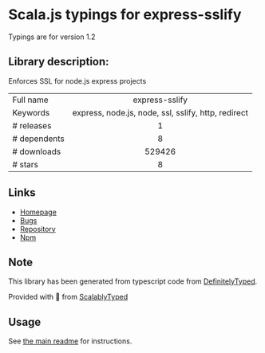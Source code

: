
# Scala.js typings for express-sslify

Typings are for version 1.2

## Library description:
Enforces SSL for node.js express projects

|                    |                 |
| ------------------ | :-------------: |
| Full name          | express-sslify |
| Keywords           | express, node.js, node, ssl, sslify, http, redirect |
| # releases         | 1 |
| # dependents       | 8 |
| # downloads        | 529426 |
| # stars            | 8 |

## Links
- [Homepage](https://github.com/florianheinemann/express-sslify)
- [Bugs](https://github.com/florianheinemann/express-sslify/issues)
- [Repository](https://github.com/florianheinemann/express-sslify)
- [Npm](https://www.npmjs.com/package/express-sslify)
    


## Note
This library has been generated from typescript code from [DefinitelyTyped](https://definitelytyped.org).

Provided with :purple_heart: from [ScalablyTyped](https://github.com/oyvindberg/ScalablyTyped)

## Usage
See [the main readme](../../readme.md) for instructions.



